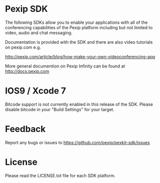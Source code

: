 # Pexip SDK

The following SDKs allow you to enable your applications with all of
the conferencing capabilities of the Pexip platform including but not
limited to video, audio and chat messaging.

Documentation is provided with the SDK and there are also video
tutorials on pexip.com e.g.

http://pexip.com/article/blog/how-make-your-own-videoconferencing-app

More general documention on Pexip Infinity can be found at http://docs.pexip.com

# IOS9 / Xcode 7

Bitcode support is not currently enabled in this release of the SDK.  Please disable bitcode in your "Build Settings" for your target.

# Feedback

Report any bugs or issues to https://github.com/pexip/pexkit-sdk/issues

# License

Please read the LICENSE.txt file for each SDK platform.

